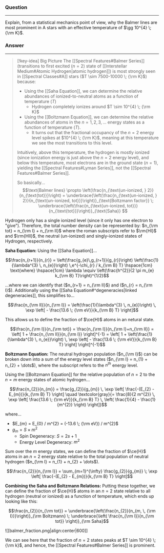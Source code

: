 ### Question
---
Explain, from a statistical mechanics point of view, why the Balmer lines are most prominent in A stars with an effective temperature of $\gg 10^{4} \; {\rm K}$.

### Answer
---
> [!key-idea] Big Picture
> The [[Spectral Features#Balmer Series]] (transitions to first excited ($n=2$) state of [[Interstellar Medium#Atomic Hydrogen|atomic hydrogen]]) is most strongly seen in [[Spectral Classes#A]] stars ($T \sim 7500-10000 \; {\rm K}$) because:
> 
> - Using the [[Saha Equation]], we can determine the relative abundances of ionized-to-neutral atoms as a function of temperature ($T$)
> 	- Hydrogen completely ionizes around $T \sim 10^{4} \; {\rm K}$
> - Using the [[Boltzmann Equation]], we can determine the relative abundances of atoms in the $n=1,2,3,\dots$ energy states as a function of temperature ($T$).
> 	- It turns out that the fractional occupancy of the $n=2$ energy level spikes at $10^{4} \; {\rm K}$, meaning at this temperature we see the most transitions to this level.
> 
> Intuitively, above this temperature, the hydrogen is mostly ionized (since ionization energy is just above the $n=2$ energy level), and below this temperature, most electrons are in the ground state ($n=1$), yielding the [[Spectral Features#Lyman Series]], not the [[Spectral Features#Balmer Series]].
> 
> So basically...
> $$\text{Balmer lines} \propto \left(\frac{n_{\text{un-ionized, } 2}}{n_{\text{tot}}}\right) = \underbrace{\left(\frac{n_{\text{un-ionized, } 2}}{n_{\text{un-ionized, tot}}}\right)}_{\text{Boltzmann factor}} \; \underbrace{\left(\frac{n_{\text{un-ionized, tot}}}{n_{\text{tot}}}\right)}_{\text{Saha}} $$

Hydrogen only has a single ionized level (since it only has one electron to "give"). Therefore, the total number density can be represented by: $n_{\rm tot} = n_{\rm I} + n_{\rm II}$ where the roman subscripts refer to $\rm{HI}$ and $\rm{HII}$, the neutral (un-ionized) and singly-ionized states of Hydrogen, respectively. 

**Saha Equation:**
Using the [[Saha Equation]]...

$$\frac{n_{r+1}}{n_{r}} = \left(\frac{g_{e}\,g_{r+1}}{g_{r}}\right) \left(\frac{1}{\lambda^{3} \, n_{e}}\right) \,e^{-\chi_{r} / k_{\rm B} T} \hspace{1cm} \text{where} \hspace{1cm} \lambda \equiv \left(\frac{h^{2}}{2 \pi m_{e} k_{\rm B} T}\right)^{1/2}$$

...where we can identify that ($n_{r+1} = n_{\rm II}$) and ($n_{r} = n_{\rm I}$). Additionally using the [[Saha Equation#^degeneracies|linked degeneracies]], this simplifies to...

$$\frac{n_{\rm II}}{n_{\rm I}} = \left(\frac{1}{\lambda^{3} \, n_{e}}\right) \, \exp \left[ - \frac{13.6 \; {\rm eV}}{k_{\rm B} T} \right]$$

This allows us to define the fraction of $\ce{H}$ atoms in an netural state.

$$\frac{n_{\rm I}}{n_{\rm tot}} = \frac{n_{\rm I}}{n_{\rm I}+n_{\rm II}} = \left[ 1 + \frac{n_{\rm II}}{n_{\rm I}} \right]^{-1} = \left[ 1 + \left(\frac{1}{\lambda^{3} \, n_{e}}\right) \, \exp \left[ - \frac{13.6 \; {\rm eV}}{k_{\rm B} T} \right] \right]^{-1}$$

**Boltzmann Equation:**
The neutral hydrogen population ($n_{\rm I}$) can be broken down into a sum of the energy level states ($n_{\rm I} = n_{1} + n_{2} + \dots$), where the subscript refers to the $n^{th}$ energy level. 

Using the [[Boltzmann Equation]] for the relative population of $n=2$ to the $n=m$ energy states of atomic hydrogen...

$$\frac{n_{2}}{n_{m}} = \frac{g_{2}}{g_{m}} \, \exp \left[ \frac{-(E_{2} - E_{m})}{k_{\rm B} T} \right] \quad \textcolor{gray}{= \frac{8}{2 m^{2}} \, \exp \left[ \frac{13.6 \; {\rm eV}}{k_{\rm B} T} \, \left( \frac{1}{4} - \frac{1}{m^{2}} \right) \right]}$$

where...
- $E_{m} = E_{0} / m^{2} = (-13.6 \; {\rm eV}) / m^{2}$
- $g_{m} = S \times m^{2}$
	- Spin Degeneracy: $S = 2s+1$
	- Energy Level Degeneracy: $m^{2}$

Sum over the $m$ energy states, we can define the fraction of $\ce{H}$ atoms in an $n=2$ energy state relative to the total population of neutral hydrogen ($n_{\rm I} = n_{1} + n_{2} + \dots$).

$$\frac{n_{2}}{n_{\rm I}} = \sum_{m=1}^{\infty} \frac{g_{2}}{g_{m}} \; \exp \left[ \frac{-(E_{2} - E_{m})}{k_{\rm B} T} \right]$$

**Combining the Saha and Boltzmann Relations:**
Putting these together, we can define the fraction of $\ce{H}$ atoms in an $n=2$ state relative to all hydrogen (neutral or ionized) as a function of temperature, which ends up looking like this:

$$\frac{n_{2}}{n_{\rm tot}} = \underbrace{\left(\frac{n_{2}}{n_{m, \, {\rm I}}}\right)}_{\rm Boltzmann} \; \underbrace{\left( \frac{n_{\rm I}}{n_{\rm tot}} \right)}_{\rm Saha}$$
  
![[balmer_fraction.png|align:center|600]]

We can see here that the fraction of $n=2$ states peaks at $T \sim 10^{4} \; {\rm k}$, and hence, the [[Spectral Features#Balmer Series]] is prominent.